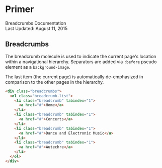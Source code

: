 Primer
===
Breadcrumbs Documentation  
Last Updated: August 11, 2015

## Breadcrumbs
The breadcrumb molecule is used to indicate the current page's location within a navigational hierarchy. Separators are added via `:before` pseudo element as a `background-image`.

The last item (the current page) is automatically de-emphasized in comparison to the other pages in the hierarchy.

```html
<div class="breadcrumbs">
  <ol class="breadcrumb-list">
    <li class="breadcrumb" tabindex="1">
      <a href="#">Home</a>
    </li>
    <li class="breadcrumb" tabindex="1">
      <a href="#">Concerts</a>
    </li>
    <li class="breadcrumb" tabindex="1">
      <a href="#">Dance and Electronic Music</a>
    </li>
    <li class="breadcrumb" tabindex="1">
      <a href="#">Autechre</a>
    </li>
  </ol>
</div>
```
